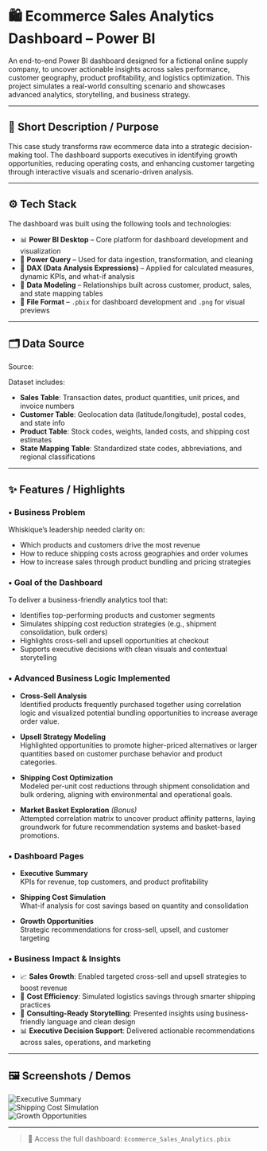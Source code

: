 # 🛍️ Ecommerce Sales Analytics Dashboard – Power BI 

An end-to-end Power BI dashboard designed for  a fictional online  supply company, to uncover actionable insights across sales performance, customer geography, product profitability, and logistics optimization. This project simulates a real-world consulting scenario and showcases advanced analytics, storytelling, and business strategy.

---

## 📌 Short Description / Purpose

This case study transforms raw ecommerce data into a strategic decision-making tool. The dashboard supports executives in identifying growth opportunities, reducing operating costs, and enhancing customer targeting through interactive visuals and scenario-driven analysis.

---

## ⚙️ Tech Stack

The dashboard was built using the following tools and technologies:

- 📊 **Power BI Desktop** – Core platform for dashboard development and visualization  
- 📂 **Power Query** – Used for data ingestion, transformation, and cleaning  
- 🧠 **DAX (Data Analysis Expressions)** – Applied for calculated measures, dynamic KPIs, and what-if analysis  
- 📝 **Data Modeling** – Relationships built across customer, product, sales, and state mapping tables  
- 📁 **File Format** – `.pbix` for dashboard development and `.png` for visual previews

---

## 🗂️ Data Source

Source: 

Dataset includes:

- **Sales Table**: Transaction dates, product quantities, unit prices, and invoice numbers  
- **Customer Table**: Geolocation data (latitude/longitude), postal codes, and state info  
- **Product Table**: Stock codes, weights, landed costs, and shipping cost estimates  
- **State Mapping Table**: Standardized state codes, abbreviations, and regional classifications

---

## ✨ Features / Highlights

### • Business Problem

Whiskique’s leadership needed clarity on:

- Which products and customers drive the most revenue  
- How to reduce shipping costs across geographies and order volumes  
- How to increase sales through product bundling and pricing strategies

### • Goal of the Dashboard

To deliver a business-friendly analytics tool that:

- Identifies top-performing products and customer segments  
- Simulates shipping cost reduction strategies (e.g., shipment consolidation, bulk orders)  
- Highlights cross-sell and upsell opportunities at checkout  
- Supports executive decisions with clean visuals and contextual storytelling

### • Advanced Business Logic Implemented

- **Cross-Sell Analysis**  
  Identified products frequently purchased together using correlation logic and visualized potential bundling opportunities to increase average order value.

- **Upsell Strategy Modeling**  
  Highlighted opportunities to promote higher-priced alternatives or larger quantities based on customer purchase behavior and product categories.

- **Shipping Cost Optimization**  
  Modeled per-unit cost reductions through shipment consolidation and bulk ordering, aligning with environmental and operational goals.

- **Market Basket Exploration** *(Bonus)*  
  Attempted correlation matrix to uncover product affinity patterns, laying groundwork for future recommendation systems and basket-based promotions.

### • Dashboard Pages

- **Executive Summary**  
  KPIs for revenue, top customers, and product profitability

- **Shipping Cost Simulation**  
  What-if analysis for cost savings based on quantity and consolidation

- **Growth Opportunities**  
  Strategic recommendations for cross-sell, upsell, and customer targeting

### • Business Impact & Insights

- 📈 **Sales Growth**: Enabled targeted cross-sell and upsell strategies to boost revenue  
- 🚚 **Cost Efficiency**: Simulated logistics savings through smarter shipping practices  
- 🧠 **Consulting-Ready Storytelling**: Presented insights using business-friendly language and clean design  
- 📊 **Executive Decision Support**: Delivered actionable recommendations across sales, operations, and marketing

---

## 🖼️ Screenshots / Demos

![Executive Summary](Executive_Summary.png)  
![Shipping Cost Simulation](Shipping_Cost_Simulation.png)  
![Growth Opportunities](Growth_Opportunities.png)

---

> 📁 Access the full dashboard: `Ecommerce_Sales_Analytics.pbix`  


